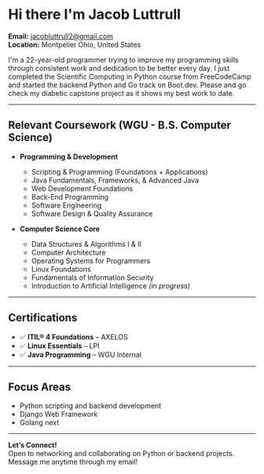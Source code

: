 # Hi there I'm Jacob Luttrull

 **Email:** jacobluttrull2@gmail.com  
 **Location:**  Montpelier Ohio, United States  

I'm a 22-year-old programmer trying to improve my programming skills through consistent work and dedication to be better every day. I just completed the Scientific Computing in Python course from FreeCodeCamp and started the backend Python and Go track on Boot.dev. Please and go check my diabetic capstone project as it shows my best work to date. 

---

##  Relevant Coursework (WGU - B.S. Computer Science)

- **Programming & Development**  
  - Scripting & Programming (Foundations + Applications)  
  - Java Fundamentals, Frameworks, & Advanced Java  
  - Web Development Foundations  
  - Back-End Programming  
  - Software Engineering  
  - Software Design & Quality Assurance

- **Computer Science Core**  
  - Data Structures & Algorithms I & II  
  - Computer Architecture  
  - Operating Systems for Programmers  
  - Linux Foundations  
  - Fundamentals of Information Security  
  - Introduction to Artificial Intelligence *(in progress)*

---

##  Certifications

- ✅ **ITIL® 4 Foundations** – AXELOS  
- ✅ **Linux Essentials** – LPI  
- ✅ **Java Programming** – WGU Internal  

---

## Focus Areas

- Python scripting and backend development  
- Django Web Framework
- Golang next 

---

**Let’s Connect!**  
Open to networking and collaborating on Python or backend projects.
Message me anytime through my email!